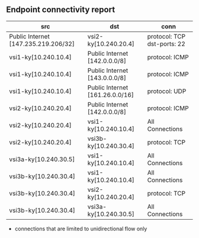 ## Endpoint connectivity report
| src | dst | conn |
|-----|-----|------|
| Public Internet [147.235.219.206/32] | vsi2-ky[10.240.20.4] | protocol: TCP  dst-ports: 22 |
| vsi1-ky[10.240.10.4] | Public Internet [142.0.0.0/8] | protocol: ICMP   |
| vsi1-ky[10.240.10.4] | Public Internet [143.0.0.0/8] | protocol: ICMP   |
| vsi1-ky[10.240.10.4] | Public Internet [161.26.0.0/16] | protocol: UDP   |
| vsi2-ky[10.240.20.4] | Public Internet [142.0.0.0/8] | protocol: ICMP   |
| vsi2-ky[10.240.20.4] | vsi1-ky[10.240.10.4] | All Connections |
| vsi2-ky[10.240.20.4] | vsi3b-ky[10.240.30.4] | protocol: TCP   |
| vsi3a-ky[10.240.30.5] | vsi1-ky[10.240.10.4] | All Connections |
| vsi3b-ky[10.240.30.4] | vsi1-ky[10.240.10.4] | All Connections |
| vsi3b-ky[10.240.30.4] | vsi2-ky[10.240.20.4] | protocol: TCP   |
| vsi3b-ky[10.240.30.4] | vsi3a-ky[10.240.30.5] | All Connections |

* connections that are limited to unidirectional flow only
